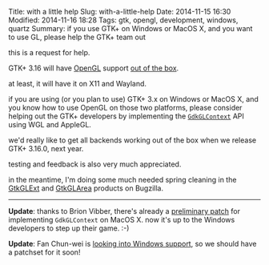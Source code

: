 Title: with a little help
Slug: with-a-little-help
Date: 2014-11-15 16:30
Modified: 2014-11-16 18:28
Tags: gtk, opengl, development, windows, quartz
Summary: if you use GTK+ on Windows or MacOS X, and you want to use GL, please help the GTK+ team out

this is a request for help.

GTK+ 3.16 will have [OpenGL][opengl-web] support [out of the box][gdk-gl].

at least, it will have it on X11 and Wayland.

if you are using (or you plan to use) GTK+ 3.x on Windows or MacOS X, and
you know how to use OpenGL on those two platforms, please consider helping
out the GTK+ developers by implementing the [`GdkGLContext`][gdkgl-api] API
using WGL and AppleGL.

we'd really like to get all backends working out of the box when we release
GTK+ 3.16.0, next year.

testing and feedback is also very much appreciated.

in the meantime, I'm doing some much needed spring cleaning in the
[GtkGLExt][bz-gtkglext] and [GtkGLArea][bz-gtkglarea] products on Bugzilla.

- - -

**Update**: thanks to Brion Vibber, there's already a [preliminary patch][bz-gl-quartz]
for implementing `GdkGLContext` on MacOS X. now it's up to the Windows
developers to step up their game. :-)

**Update**: Fan Chun-wei is [looking into Windows support][ml-gtk-gl], so we
should have a patchset for it soon!

[opengl-web]: https://www.opengl.org/
[gdk-gl]: http://www.bassi.io/articles/2014/10/13/quiet-strain/
[gdkgl-api]: https://developer.gnome.org/gdk3/unstable/GdkGLContext.html
[bz-gtkglext]: https://bugzilla.gnome.org/browse.cgi?product=gtkglext
[bz-gtkglarea]: https://bugzilla.gnome.org/browse.cgi?product=gtkglarea
[bz-gl-quartz]: https://bugzilla.gnome.org/show_bug.cgi?id=740199
[ml-gtk-gl]: https://mail.gnome.org/archives/gtk-devel-list/2014-November/msg00009.html
